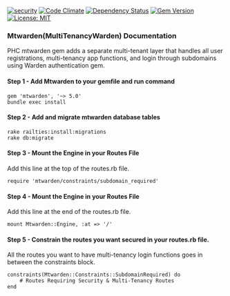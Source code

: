 [![security](https://hakiri.io/github/PHCNetworks/multi-tenancy-warden/master.svg)](https://hakiri.io/github/PHCNetworks/multi-tenancy-warden/master)
[![Code Climate](https://codeclimate.com/github/PHCNetworks/multi-tenancy-warden/badges/gpa.svg)](https://codeclimate.com/github/PHCNetworks/multi-tenancy-warden)
[![Dependency Status](https://gemnasium.com/badges/github.com/PHCNetworks/multi-tenancy-warden.svg)](https://gemnasium.com/github.com/PHCNetworks/multi-tenancy-warden)
[![Gem Version](https://badge.fury.io/rb/mtwarden.svg)](https://badge.fury.io/rb/mtwarden)
[![License: MIT](https://img.shields.io/badge/License-MIT-blue.svg)](https://github.com/PHCNetworks/multi-tenancy-warden/blob/master/MIT-LICENSE)

### Mtwarden(MultiTenancyWarden) Documentation  
PHC mtwarden gem adds a separate multi-tenant layer that handles all user registrations, multi-tenancy app functions, and login through subdomains using Warden authentication gem.  

#### Step 1 - Add Mtwarden to your gemfile and run command   

	gem 'mtwarden', '~> 5.0'
	bundle exec install  

#### Step 2 - Add and migrate mtwarden database tables  

	rake railties:install:migrations  
	rake db:migrate  

#### Step 3 - Mount the Engine in your Routes File  
Add this line at the top of the routes.rb file.  

	require 'mtwarden/constraints/subdomain_required'  

#### Step 4 - Mount the Engine in your Routes File  
Add this line at the end of the routes.rb file.  

	mount Mtwarden::Engine, :at => '/'  

#### Step 5 - Constrain the routes you want secured in your routes.rb file.
All the routes you want to have multi-tenancy login functions goes in between the constraints block.  

	constraints(Mtwarden::Constraints::SubdomainRequired) do  
		# Routes Requiring Security & Multi-Tenancy Routes    
	end  
